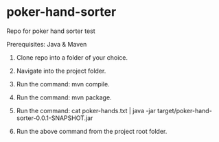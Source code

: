 # poker-hand-sorter
Repo for poker hand sorter test

Prerequisites: Java & Maven

1. Clone repo into a folder of your choice.

2. Navigate into the project folder.

3. Run the command: mvn compile.

4. Run the command: mvn package.

5. Run the command: cat poker-hands.txt | java -jar target/poker-hand-sorter-0.0.1-SNAPSHOT.jar

6. Run the above command from the project root folder.
